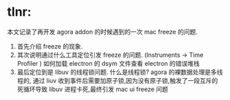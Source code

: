 #

# tlnr:

本文记录了再开发 agora addon 的时候遇到的一次 mac freeze 的问题. 

1. 首先介绍 freeze 的现象.
2. 其次说明通过什么工具定位引发 freeze 的问题.
    (Instruments -> Time Profiler )
    如何加载 electron 的 dsym 文件查看 electron 的错误堆栈
3. 最后定位到是 libuv 的线程锁问题.
    什么是线程锁? agora 的裸数据处理是多线程的, 通过 liuv 收到事件后需要加原子锁,因为没有原子锁,触发了一段互斥的死循环导致 libuv 进程卡死,最终引发 mac ui freeze 问题
    